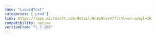 ```yaml
---
name: "LiquidText"
categories: ['prod']
link: https://apps.microsoft.com/detail/9n9z9nsv47fl?hl=en-us&gl=IN
compatibility: native
versionFrom: "2.7.160"
---
```


